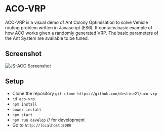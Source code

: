 # ACO-VRP

ACO-VRP is a visual demo of Ant Colony Optimisation to solve Vehicle routing problem written in Javascript (ES6). It contains basic example of how ACO works given a randomly generated VRP. The basic parameters of the Ant System are available to be tuned.


## Screenshot

![JS-ACO Screenshot](http://i.imgur.com/WSlay5k.gif)


## Setup

 - Clone the repository `git clone https://github.com/destine21/aco-vrp`
 - `cd aco-vrp`
 - `npm install`
 - `bower install`
 - `npm start`
 - `npm run develop` // for development
 - Go to `http://localhost:8080`
